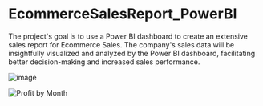 # EcommerceSalesReport_PowerBI
The project's goal is to use a Power BI dashboard to create an extensive sales report for Ecommerce Sales. The company's sales data will be insightfully visualized and analyzed by the Power BI dashboard, facilitating better decision-making and increased sales performance.

![image](https://github.com/Maheshkambale072/EcommerceSalesReport_PowerBI/assets/151774483/f52f406c-1627-4712-b561-a5ca8b69a597)


![Profit by Month](https://github.com/Maheshkambale072/EcommerceSalesReport_PowerBI/assets/151774483/a2125b6b-c0d2-418a-8c7a-c887d1706987)
